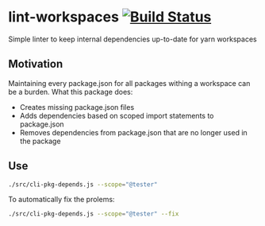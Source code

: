 # lint-workspaces [![Build Status](https://travis-ci.org/neurosnap/lint-workspaces.svg?branch=master)](https://travis-ci.org/neurosnap/lint-workspaces)

Simple linter to keep internal dependencies up-to-date for yarn workspaces

## Motivation

Maintaining every package.json for all packages withing a workspace can be a burden.
What this package does:

* Creates missing package.json files
* Adds dependencies based on scoped import statements to package.json
* Removes dependencies from package.json that are no longer used in the package

## Use

```bash
./src/cli-pkg-depends.js --scope="@tester"
```

To automatically fix the prolems:

```bash
./src/cli-pkg-depends.js --scope="@tester" --fix
```
